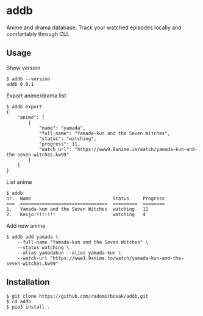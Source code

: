 # addb #

Anime and drama database. Track your watched episodes locally and comfortably through CLI.


## Usage ##

Show version
```console
$ addb --version
addb 0.0.1
```

Export anime/drama list
```console
$ addb export
{
    "anime": [
        {
            "name": "yamada",
            "full_name": "Yamada-kun and the Seven Witches",
            "status": "watching",
            "progress": 11,
            "watch_url": "https://www9.9anime.is/watch/yamada-kun-and-the-seven-witches.kw99"
        }
    ]
}
```

List anime
```console
$ addb
nr.  Name                              Status     Progress
===  ================================  =========  ========
1.   Yamada-kun and the Seven Witches  watching   11
2.   Keijo!!!!!!!!                     watching   4
```

Add new anime
```console
$ addb add yamada \
    --full-name "Yamada-kun and the Seven Witches" \
    --status watching \
    --alias yamadakun --alias yamada-kun \
    --watch-url "https://www1.9anime.to/watch/yamada-kun-and-the-seven-witches.kw99"
```

## Installation ##

```console
$ git clone https://github.com/radomirbosak/addb.git
$ cd addb
$ pip3 install .
```
